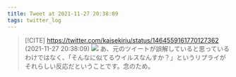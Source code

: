 ```yaml
---
title: Tweet at 2021-11-27 20:38:09
tags: twitter_log
---
```


> [!CITE] https://twitter.com/kaisekiriu/status/1464559161770127362 (2021-11-27 20:38:09)
> ![](https://twitter.com/kaisekiriu/status/1464559161770127362)
> あ、元のツイートが誤解していると思っているわけではなく、「そんなに似てるウイルスなんすか？」というリプライがそれらしい反応だということです。念のため。
